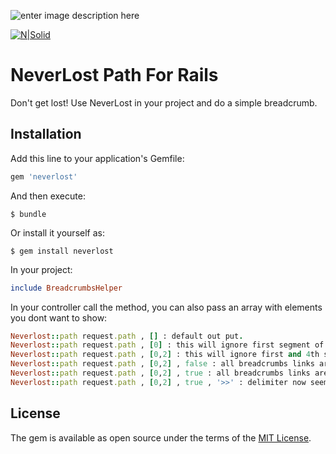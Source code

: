 ![enter image description here](http://cdn.dota2.com/apps/dota2/images/heroes/nevermore_vert.jpg?v=4225446)


[![N|Solid](http://greenmelon.com.br/images/logo-loveinflat.png)](http://www.greenmelon.com.br)

# NeverLost Path For Rails

Don't get lost! Use NeverLost in your project and do a simple breadcrumb.

## Installation

Add this line to your application's Gemfile:

```ruby
gem 'neverlost'
```

And then execute:

    $ bundle

Or install it yourself as:

    $ gem install neverlost

In your project:

```ruby
include BreadcrumbsHelper
```
In your controller call the method, you can also pass an array with elements you dont want to show:

```ruby
Neverlost::path request.path , [] : default out put.
Neverlost::path request.path , [0] : this will ignore first segment of url.
Neverlost::path request.path , [0,2] : this will ignore first and 4th segment for crumb
Neverlost::path request.path , [0,2] , false : all breadcrumbs links are disabled.
Neverlost::path request.path , [0,2] , true : all breadcrumbs links are allowed.
Neverlost::path request.path , [0,2] , true , '>>' : delimiter now seems >> , you can also pass a html code, like: fa fa-arrow-right.
```

## License

The gem is available as open source under the terms of the [MIT License](http://opensource.org/licenses/MIT).